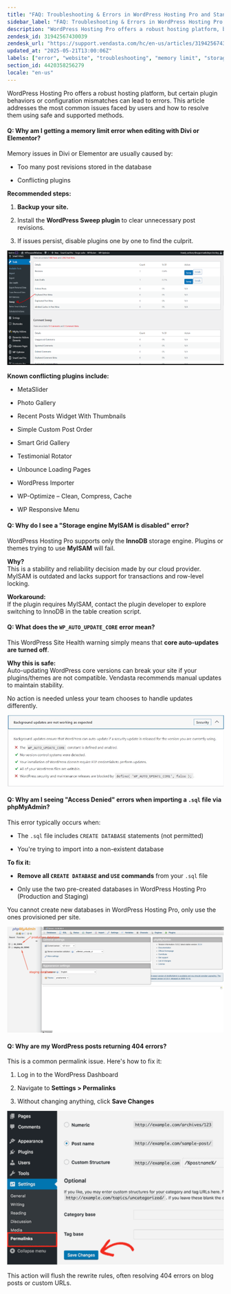 ```yaml
---
title: "FAQ: Troubleshooting & Errors in WordPress Hosting Pro and Standard"
sidebar_label: "FAQ: Troubleshooting & Errors in WordPress Hosting Pro and Standard"
description: "WordPress Hosting Pro offers a robust hosting platform, but certain plugin behaviors or configuration mismatches can lead to errors. This article addresses the"
zendesk_id: 31942567430039
zendesk_url: "https://support.vendasta.com/hc/en-us/articles/31942567430039-FAQ-Troubleshooting-Errors-in-WordPress-Hosting-Pro-and-Standard"
updated_at: "2025-05-21T13:00:06Z"
labels: ["error", "website", "troubleshooting", "memory limit", "storage engine", "404", "wordpress hosting", "access denied"]
section_id: 4420358256279
locale: "en-us"
---
```


WordPress Hosting Pro offers a robust hosting platform, but certain plugin behaviors or configuration mismatches can lead to errors. This article addresses the most common issues faced by users and how to resolve them using safe and supported methods.

#### **Q: Why am I getting a memory limit error when editing with Divi or Elementor?**

Memory issues in Divi or Elementor are usually caused by:

*   Too many post revisions stored in the database
    
*   Conflicting plugins
    

**Recommended steps:**

1.  **Backup your site.**
    
2.  Install the **WordPress Sweep plugin** to clear unnecessary post revisions.
    
3.  If issues persist, disable plugins one by one to find the culprit.
    

![blobid1.png](./img/31942567430039-4622dd0721.png)

**Known conflicting plugins include:**

*   MetaSlider
    
*   Photo Gallery
    
*   Recent Posts Widget With Thumbnails
    
*   Simple Custom Post Order
    
*   Smart Grid Gallery
    
*   Testimonial Rotator
    
*   Unbounce Loading Pages
    
*   WordPress Importer
    
*   WP-Optimize – Clean, Compress, Cache
    
*   WP Responsive Menu
    

#### **Q: Why do I see a "Storage engine MyISAM is disabled" error?**

WordPress Hosting Pro supports only the **InnoDB** storage engine. Plugins or themes trying to use **MyISAM** will fail.

**Why?**  
This is a stability and reliability decision made by our cloud provider. MyISAM is outdated and lacks support for transactions and row-level locking.

**Workaround:**  
If the plugin requires MyISAM, contact the plugin developer to explore switching to InnoDB in the table creation script.

#### **Q: What does the `WP_AUTO_UPDATE_CORE` error mean?**

This WordPress Site Health warning simply means that **core auto-updates are turned off**.

**Why this is safe:**  
Auto-updating WordPress core versions can break your site if your plugins/themes are not compatible. Vendasta recommends manual updates to maintain stability.

No action is needed unless your team chooses to handle updates differently.

![plugins.jpg](./img/31942567430039-bde6821f00.jpg)

#### **Q: Why am I seeing "Access Denied" errors when importing a `.sql` file via phpMyAdmin?**

This error typically occurs when:

*   The `.sql` file includes `CREATE DATABASE` statements (not permitted)
    
*   You're trying to import into a non-existent database
    

**To fix it:**

*   **Remove all `CREATE DATABASE` and `USE` commands** from your `.sql` file
    
*   Only use the two pre-created databases in WordPress Hosting Pro (Production and Staging)
    

You cannot create new databases in WordPress Hosting Pro, only use the ones provisioned per site.

![mceclip0.png](./img/31942567430039-0f5e7f3130.png)

#### **Q: Why are my WordPress posts returning 404 errors?**

This is a common permalink issue. Here's how to fix it:

1.  Log in to the WordPress Dashboard
    
2.  Navigate to **Settings > Permalinks**
    
3.  Without changing anything, click **Save Changes**
    

**![mceclip0.png](./img/31942567430039-143b1b5886.png)**

This action will flush the rewrite rules, often resolving 404 errors on blog posts or custom URLs.
